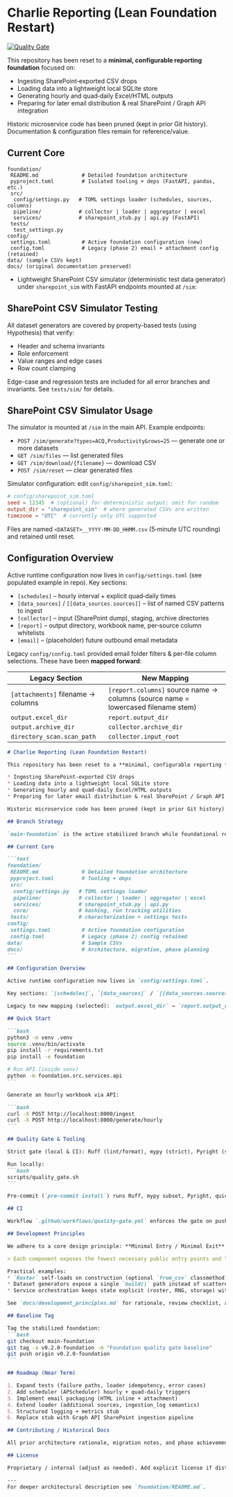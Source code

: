 # Charlie Reporting (Lean Foundation Restart)

[![Quality Gate](https://github.com/jwardwell7077/charlie-reporting/actions/workflows/quality-gate.yml/badge.svg)](https://github.com/jwardwell7077/charlie-reporting/actions/workflows/quality-gate.yml)

This repository has been reset to a **minimal, configurable reporting foundation** focused on:

* Ingesting SharePoint‑exported CSV drops
* Loading data into a lightweight local SQLite store
* Generating hourly and quad‑daily Excel/HTML outputs
* Preparing for later email distribution & real SharePoint / Graph API integration

Historic microservice code has been pruned (kept in prior Git history). Documentation & configuration files remain for reference/value.

## Current Core

```text
foundation/
 README.md              # Detailed foundation architecture
 pyproject.toml         # Isolated tooling + deps (FastAPI, pandas, etc.)
 src/
  config/settings.py   # TOML settings loader (schedules, sources, columns)
  pipeline/            # collector | loader | aggregator | excel
  services/            # sharepoint_stub.py | api.py (FastAPI)
 tests/
  test_settings.py
config/
 settings.toml          # Active foundation configuration (new)
 config.toml            # Legacy (phase 2) email + attachment config (retained)
data/ (sample CSVs kept)
docs/ (original documentation preserved)
```

* Lightweight SharePoint CSV simulator (deterministic test data generator) under `sharepoint_sim` with FastAPI endpoints mounted at `/sim`:

## SharePoint CSV Simulator Testing

All dataset generators are covered by property-based tests (using Hypothesis) that verify:
* Header and schema invariants
* Role enforcement
* Value ranges and edge cases
* Row count clamping

Edge-case and regression tests are included for all error branches and invariants. See `tests/sim/` for details.

## SharePoint CSV Simulator Usage

The simulator is mounted at `/sim` in the main API. Example endpoints:

* `POST /sim/generate?types=ACQ,Productivity&rows=25` — generate one or more datasets
* `GET /sim/files` — list generated files
* `GET /sim/download/{filename}` — download CSV
* `POST /sim/reset` — clear generated files

Simulator configuration: edit `config/sharepoint_sim.toml`:

```toml
# config/sharepoint_sim.toml
seed = 12345  # (optional) for deterministic output; omit for random
output_dir = "sharepoint_sim"  # where generated CSVs are written
timezone = "UTC"  # currently only UTC supported
```

Files are named `<DATASET>__YYYY-MM-DD_HHMM.csv` (5‑minute UTC rounding) and retained until reset.

## Configuration Overview

Active runtime configuration now lives in `config/settings.toml` (see populated example in repo). Key sections:

* `[schedules]` – hourly interval + explicit quad‑daily times
* `[data_sources]` / `[[data_sources.sources]]` – list of named CSV patterns to ingest
* `[collector]` – input (SharePoint dump), staging, archive directories
* `[report]` – output directory, workbook name, per‑source column whitelists
* `[email]` – (placeholder) future outbound email metadata

Legacy `config/config.toml` provided email folder filters & per‑file column selections. These have been **mapped forward**:

| Legacy Section | New Mapping |
|----------------|-------------|
| `[attachments]` filename → columns | `[report.columns]` source name → columns (source name = lowercased filename stem) |
| `output.excel_dir` | `report.output_dir` |
| `output.archive_dir` | `collector.archive_dir` |
| `directory_scan.scan_path` | `collector.input_root` |

````markdown
# Charlie Reporting (Lean Foundation Restart)

This repository has been reset to a **minimal, configurable reporting foundation** focused on:

* Ingesting SharePoint‑exported CSV drops
* Loading data into a lightweight local SQLite store
* Generating hourly and quad‑daily Excel/HTML outputs
* Preparing for later email distribution & real SharePoint / Graph API integration

Historic microservice code has been pruned (kept in prior Git history). Documentation & configuration files remain for reference/value.

## Branch Strategy

`main-foundation` is the active stabilized branch while foundational refactors settle. Treat it as the integration target (temporary stand‑in for `main`). Merge forward into real `main` once scale/production concerns resume.

## Current Core

```text
foundation/
 README.md              # Detailed foundation architecture
 pyproject.toml         # Tooling + deps
 src/
  config/settings.py   # TOML settings loader
  pipeline/            # collector | loader | aggregator | excel
  services/            # sharepoint_stub.py | api.py
  core/                # hashing, run tracking utilities
 tests/                # characterization + settings tests
config/
 settings.toml          # Active foundation configuration
 config.toml            # Legacy (phase 2) config retained
data/                   # Sample CSVs
docs/                   # Architecture, migration, phase planning
```

## Configuration Overview

Active runtime configuration now lives in `config/settings.toml`.

Key sections: `[schedules]`, `[data_sources]` / `[[data_sources.sources]]`, `[collector]`, `[report]`, `[email]` (placeholder).

Legacy to new mapping (selected): `output.excel_dir` → `report.output_dir`, `directory_scan.scan_path` → `collector.input_root`, attachment filename columns → `report.columns`.

## Quick Start

```bash
python3 -m venv .venv
source .venv/bin/activate
pip install -r requirements.txt
pip install -e foundation

# Run API (inside venv)
python -m foundation.src.services.api
```

Generate an hourly workbook via API:

```bash
curl -X POST http://localhost:8000/ingest
curl -X POST http://localhost:8000/generate/hourly
```

## Quality Gate & Tooling

Strict gate (local & CI): Ruff (lint/format), mypy (strict), Pyright (strict), pydoclint, interrogate (100% doc coverage), pytest (100% line coverage enforced). Test files are now included in Ruff, mypy, and Pyright runs to keep helper code quality aligned with production modules.

Run locally:
```bash
scripts/quality_gate.sh
```

Pre-commit (`pre-commit install`) runs Ruff, mypy subset, Pyright, quick pytest smoke.

## CI

Workflow `.github/workflows/quality-gate.yml` enforces the gate on pushes / PRs to `main` & `main-foundation`.

## Development Principles

We adhere to a core design principle: **Minimal Entry / Minimal Exit**.

> Each component exposes the fewest necessary public entry points and leaves every object or return value in a fully validated, deterministic state immediately upon exit—no redundant wrapper layers or deferred hidden side effects.

Practical examples:
* `Roster` self-loads on construction (optional `from_csv` classmethod) — removed former `load_roster()` wrapper.
* Dataset generators expose a single `build()` path instead of scattered helper functions.
* Service orchestration keeps state explicit (roster, RNG, storage) with no hidden globals.

See `docs/development_principles.md` for rationale, review checklist, and contribution guidelines.

## Baseline Tag

Tag the stabilized foundation:
```bash
git checkout main-foundation
git tag -a v0.2.0-foundation -m "Foundation quality gate baseline"
git push origin v0.2.0-foundation
```

## Roadmap (Near Term)

1. Expand tests (failure paths, loader idempotency, error cases)
2. Add scheduler (APScheduler) hourly + quad‑daily triggers
3. Implement email packaging (HTML inline + attachment)
4. Extend loader (additional sources, ingestion_log semantics)
5. Structured logging + metrics stub
6. Replace stub with Graph API SharePoint ingestion pipeline

## Contributing / Historical Docs

All prior architecture rationale, migration notes, and phase achievements remain under `docs/`.

## License

Proprietary / internal (adjust as needed). Add explicit license if distribution scope changes.

---
For deeper architectural description see `foundation/README.md`.

````
